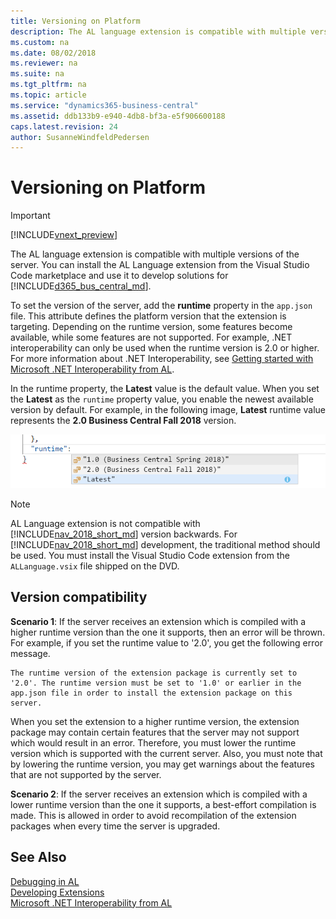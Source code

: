 ```yaml
---
title: Versioning on Platform
description: The AL language extension is compatible with multiple versions of the server to develop solutions in marketplace. 
ms.custom: na
ms.date: 08/02/2018
ms.reviewer: na
ms.suite: na
ms.tgt_pltfrm: na
ms.topic: article
ms.service: "dynamics365-business-central"
ms.assetid: ddb133b9-e940-4db8-bf3a-e5f906600188
caps.latest.revision: 24
author: SusanneWindfeldPedersen
---
```


# Versioning on Platform    

> [!IMPORTANT]  
> [!INCLUDE[vnext_preview](includes/vnext_preview.md)]

The AL language extension is compatible with multiple versions of the server. You can install the AL Language extension from the Visual Studio Code marketplace and use it to develop solutions for [!INCLUDE[d365_bus_central_md](includes/d365_bus_central_md.md)].

To set the version of the server, add the **runtime** property in the `app.json` file. This attribute defines the platform version that the extension is targeting. Depending on the runtime version, some features become available, while some features are not supported. For example, .NET interoperability can only be used when the runtime version is 2.0 or higher. For more information about .NET Interoperability, see [Getting started with Microsoft .NET Interoperability from AL](devenv-get-started-call-dotnet-from-al.md).   

In the runtime property, the **Latest** value is the default value. When you set the **Latest** as the `runtime` property value, you enable the newest available  version by default. For example, in the following image, **Latest** runtime value represents the **2.0 Business Central Fall 2018** version. 

![Runtime Property](media/runtime.png)

> [!NOTE]  
> AL Language extension is not compatible with [!INCLUDE[nav_2018_short_md](includes/nav_2018_short_md.md)] version backwards. For [!INCLUDE[nav_2018_short_md](includes/nav_2018_short_md.md)] development, the traditional method should be used. You must install the Visual Studio Code extension from the `ALLanguage.vsix` file shipped on the DVD. 

## Version compatibility
**Scenario 1**: If the server receives an extension which is compiled with a higher runtime version than the one it supports, then an error will be thrown. For example, if you set the runtime value to '2.0', you get the following error message. 

```
The runtime version of the extension package is currently set to '2.0'. The runtime version must be set to '1.0' or earlier in the app.json file in order to install the extension package on this server.
```

When you set the extension to a higher runtime version, the extension package may contain certain features that the server may not support which would result in an error. Therefore, you must lower the runtime version which is supported with the current server. Also, you must note that by lowering the runtime version, you may get warnings about the features that are not supported by the server.

**Scenario 2**: If the server receives an extension which is compiled with a lower runtime version than the one it supports, a best-effort compilation is made. This is allowed in order to avoid recompilation of the extension packages when every time the server is upgraded. 

## See Also
[Debugging in AL](devenv-debugging.md)  
[Developing Extensions](devenv-dev-overview.md)  
[Microsoft .NET Interoperability from AL](devenv-get-started-call-dotnet-from-al.md)  

